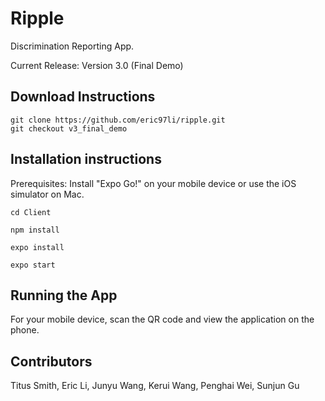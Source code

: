 # Ripple

Discrimination Reporting App.

Current Release: Version 3.0 (Final Demo)

## Download Instructions

```
git clone https://github.com/eric97li/ripple.git
git checkout v3_final_demo
```

## Installation instructions

Prerequisites: Install "Expo Go!" on your mobile device or use the iOS simulator on Mac.

```
cd Client

npm install

expo install

expo start
```

## Running the App

For your mobile device, scan the QR code and view the application on the phone.

## Contributors

Titus Smith, Eric Li, Junyu Wang, Kerui Wang, Penghai Wei, Sunjun Gu
